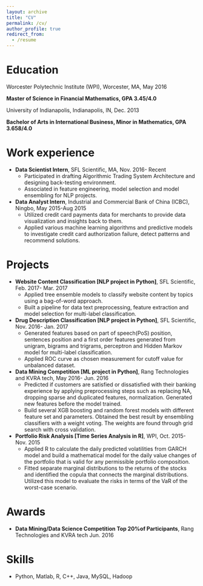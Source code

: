 ```yaml
---
layout: archive
title: "CV"
permalink: /cv/
author_profile: true
redirect_from:
  - /resume
---
```


Education
======
Worcester Polytechnic Institute (WPI), Worcester, MA, May 2016

**Master of Science in Financial Mathematics, GPA 3.45/4.0**

University of Indianapolis, Indianapolis, IN, Dec. 2013

**Bachelor of Arts in International Business, Minor in Mathematics, GPA 3.658/4.0**

Work experience
======
* **Data Scientist Intern**, SFL Scientific, MA, Nov. 2016- Recent
  * Participated in drafting Algorithmic Trading System Architecture and designing back-testing environment.
  * Associated in feature engineering, model selection and model ensembling for NLP projects.
* **Data Analyst Intern**, Industrial and Commercial Bank of China (ICBC), Ningbo, May 2015-Aug 2015
  * Utilized credit card payments data for merchants to provide data visualization and insights back to them. 
  * Applied various machine learning algorithms and predictive models to investigate credit card authorization failure, detect patterns and recommend solutions. 

Projects
======
* **Website Content Classification [NLP project in Python]**, SFL Scientific, Feb. 2017- Mar. 2017
  * Applied tree ensemble models to classify website content by topics using a bag-of-word approach.
  * Built a pipeline for data text preprocessing, feature extraction and model selection for multi-label classification.
* **Drug Description Classification [NLP project in Python]**, SFL Scientific, Nov. 2016- Jan. 2017
  * Generated features based on part of speech(PoS) position, sentences position and a first order features generated from unigram, bigrams and trigrams, perceptron and Hidden Markov model for multi-label classification. 
  * Applied ROC curve as chosen measurement for cutoff value for unbalanced dataset. 
* **Data Mining Competition [ML project in Python]**, Rang Technologies and KVRA tech, May 2016- Jun. 2016
  * Predicted if customers are satisfied or dissatisfied with their banking experience by applying preprocessing steps such as replacing NA, dropping sparse and duplicated features, normalization. Generated new features before the model trained. 
  * Build several XGB boosting and random forest models with different feature set and parameters. Obtained the best result by ensembling classifiers with a weight voting. The weights are found through grid search with cross validation.
* **Portfolio Risk Analysis [Time Series Analysis in R]**, WPI, Oct. 2015- Nov. 2015
  * Applied R to calculate the daily predicted volatilities from GARCH model and build a mathematical model for the daily value changes of the portfolio that is valid for any permissible portfolio composition. 
  * Fitted separate marginal distributions to the returns of the stocks and identified the copula that connects the marginal distributions. Utilized this model to evaluate the risks in terms of the VaR of the worst-case scenario. 

Awards
======
* **Data Mining/Data Science Competition Top 20%of Participants**, Rang Technologies and KVRA tech   Jun. 2016

Skills
======
* Python, Matlab, R, C++, Java, MySQL, Hadoop
